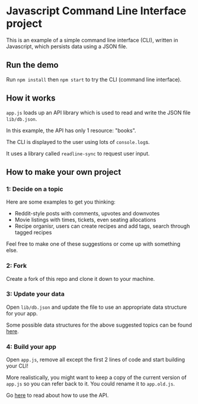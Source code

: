 # Javascript Command Line Interface project

This is an example of a simple command line interface (CLI), written in Javascript, which persists data using a JSON file.

## Run the demo

Run `npm install` then `npm start` to try the CLI (command line interface).

## How it works

`app.js` loads up an API library which is used to read and write the JSON file `lib/db.json`.

In this example, the API has only 1 resource: "books".

The CLI is displayed to the user using lots of `console.log`s.

It uses a library called `readline-sync` to request user input.

## How to make your own project

### 1: Decide on a topic

Here are some examples to get you thinking:

- Reddit-style posts with comments, upvotes and downvotes
- Movie listings with times, tickets, even seating allocations
- Recipe organisr, users can create recipes and add tags, search through tagged recipes

Feel free to make one of these suggestions or come up with something else.

### 2: Fork

Create a fork of this repo and clone it down to your machine.

### 3: Update your data

Open `lib/db.json` and update the file to use an appropriate data structure for your app.

Some possible data structures for the above suggested topics can be found [here](./data_structures.md).

### 4: Build your app

Open `app.js`, remove all except the first 2 lines of code and start building your CLI!

More realistically, you might want to keep a copy of the current version of `app.js` so you can refer back to it. You could rename it to `app.old.js`.

Go [here](./API_documentation.md) to read about how to use the API.
